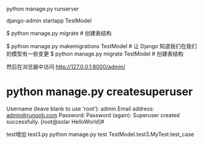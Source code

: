 python manage.py runserver

django-admin startapp TestModel




$ python manage.py migrate   # 创建表结构

$ python manage.py makemigrations TestModel  # 让 Django 知道我们在我们的模型有一些变更
$ python manage.py migrate TestModel   # 创建表结构



然后在浏览器中访问 http://127.0.0.1:8000/admin/


# python manage.py createsuperuser
Username (leave blank to use 'root'): admin
Email address: admin@runoob.com
Password:
Password (again):
Superuser created successfully.
[root@solar HelloWorld]#

test增加 test3.py
python manage.py  test TestModel.test3.MyTest.test_case
